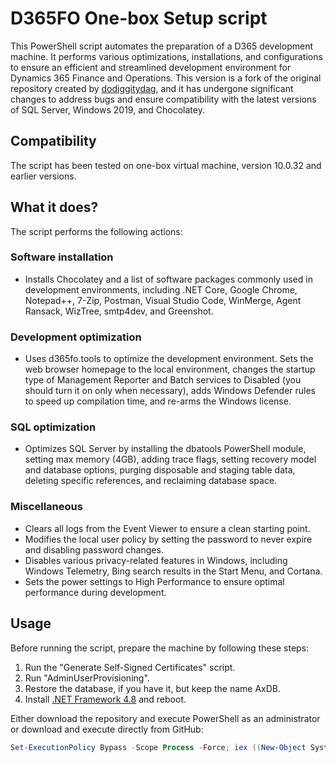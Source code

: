 # D365FO One-box Setup script

This PowerShell script automates the preparation of a D365 development machine. It performs various optimizations, installations, and configurations to ensure an efficient and streamlined development environment for Dynamics 365 Finance and Operations.
This version is a fork of the original repository created by [dodiggitydag](https://github.com/dodiggitydag), and it has undergone significant changes to address bugs and ensure compatibility with the latest versions of SQL Server, Windows 2019, and Chocolatey. 

## Compatibility

The script has been tested on one-box virtual machine, version 10.0.32 and earlier versions.

## What it does?

The script performs the following actions:

### Software installation
- Installs Chocolatey and a list of software packages commonly used in development environments, including .NET Core, Google Chrome, Notepad++, 7-Zip, Postman, Visual Studio Code, WinMerge, Agent Ransack, WizTree, smtp4dev, and Greenshot.

### Development optimization
- Uses d365fo.tools to optimize the development environment. Sets the web browser homepage to the local environment, changes the startup type of Management Reporter and Batch services to Disabled (you should turn it on only when necessary), adds Windows Defender rules to speed up compilation time, and re-arms the Windows license.

### SQL optimization
- Optimizes SQL Server by installing the dbatools PowerShell module, setting max memory (4GB), adding trace flags, setting recovery model and database options, purging disposable and staging table data, deleting specific references, and reclaiming database space.

### Miscellaneous
- Clears all logs from the Event Viewer to ensure a clean starting point.
- Modifies the local user policy by setting the password to never expire and disabling password changes.
- Disables various privacy-related features in Windows, including Windows Telemetry, Bing search results in the Start Menu, and Cortana.
- Sets the power settings to High Performance to ensure optimal performance during development.

## Usage

Before running the script, prepare the machine by following these steps:

1. Run the "Generate Self-Signed Certificates" script.
2. Run "AdminUserProvisioning".
3. Restore the database, if you have it, but keep the name AxDB.
4. Install [.NET Framework 4.8](https://support.microsoft.com/en-us/topic/microsoft-net-framework-4-8-offline-installer-for-windows-9d23f658-3b97-68ab-d013-aa3c3e7495e0) and reboot.

Either download the repository and execute PowerShell as an administrator or download and execute directly from GitHub:

```powershell
Set-ExecutionPolicy Bypass -Scope Process -Force; iex ((New-Object System.Net.WebClient).DownloadString('https://raw.githubusercontent.com/Oglaf/D365FO-Prepare-D365DevelopmentMachine/master/Prepare-D365DevelopmentMachine.ps1'))
```